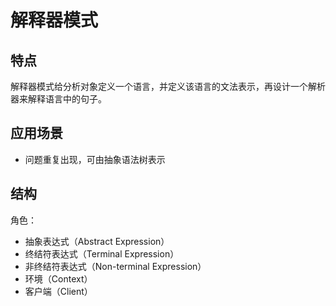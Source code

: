 # 解释器模式
## 特点
解释器模式给分析对象定义一个语言，并定义该语言的文法表示，再设计一个解析器来解释语言中的句子。

## 应用场景
- 问题重复出现，可由抽象语法树表示

## 结构
角色：
- 抽象表达式（Abstract Expression）
- 终结符表达式（Terminal Expression）
- 非终结符表达式（Non-terminal Expression）
- 环境（Context）
- 客户端（Client）
